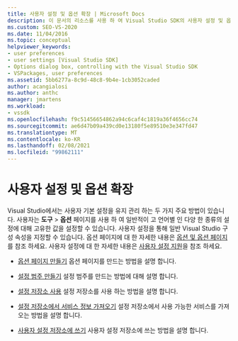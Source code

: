 ```yaml
---
title: 사용자 설정 및 옵션 확장 | Microsoft Docs
description: 이 문서의 리소스를 사용 하 여 Visual Studio SDK의 사용자 설정 및 옵션을 확장 하는 방법에 대해 알아봅니다.
ms.custom: SEO-VS-2020
ms.date: 11/04/2016
ms.topic: conceptual
helpviewer_keywords:
- user preferences
- user settings [Visual Studio SDK]
- Options dialog box, controlling with the Visual Studio SDK
- VSPackages, user preferences
ms.assetid: 5bb6277a-8c9d-48c8-9b4e-1cb3052caded
author: acangialosi
ms.author: anthc
manager: jmartens
ms.workload:
- vssdk
ms.openlocfilehash: f9c51456654862a94c6caf4c1819a36f4656cc74
ms.sourcegitcommit: ae6d47b09a439cd0e13180f5e89510e3e347fd47
ms.translationtype: MT
ms.contentlocale: ko-KR
ms.lasthandoff: 02/08/2021
ms.locfileid: "99862111"
---
```

# <a name="extend-user-settings-and-options"></a>사용자 설정 및 옵션 확장
Visual Studio에서는 사용자 기본 설정을 유지 관리 하는 두 가지 주요 방법이 있습니다. 사용자는 **도구**  >  **옵션** 페이지를 사용 하 여 일반적이 고 언어별 인 다양 한 종류의 설정에 대해 고유한 값을 설정할 수 있습니다. 사용자 설정을 통해 일반 Visual Studio 구성 속성을 지정할 수 있습니다. 옵션 페이지에 대 한 자세한 내용은 [옵션 및 옵션 페이지](../extensibility/internals/options-and-options-pages.md)를 참조 하세요. 사용자 설정에 대 한 자세한 내용은 [사용자 설정 지원](../extensibility/internals/support-for-user-settings.md)을 참조 하세요.

- [옵션 페이지 만들기](../extensibility/creating-an-options-page.md) 옵션 페이지를 만드는 방법을 설명 합니다.

- [설정 범주 만들기](../extensibility/creating-a-settings-category.md) 설정 범주를 만드는 방법에 대해 설명 합니다.

- [설정 저장소 사용](../extensibility/using-the-settings-store.md) 설정 저장소를 사용 하는 방법을 설명 합니다.

- [설정 저장소에서 서비스 정보 가져오기](../extensibility/getting-service-information-from-the-settings-store.md) 설정 저장소에서 사용 가능한 서비스를 가져오는 방법을 설명 합니다.

- [사용자 설정 저장소에 쓰기](../extensibility/writing-to-the-user-settings-store.md) 사용자 설정 저장소에 쓰는 방법을 설명 합니다.
